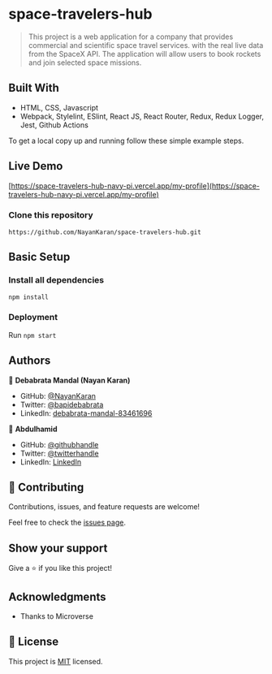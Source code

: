 # space-travelers-hub

> This project is a web application for a company that provides commercial and scientific space travel services. with the real live data from the SpaceX API. The application will allow users to book rockets and join selected space missions.


## Built With

- HTML, CSS, Javascript
- Webpack, Stylelint, ESlint, React JS, React Router, Redux, Redux Logger, Jest, Github Actions

To get a local copy up and running follow these simple example steps.


## Live Demo

[https://space-travelers-hub-navy-pi.vercel.app/my-profile](https://space-travelers-hub-navy-pi.vercel.app/my-profile)

### Clone this repository

```
https://github.com/NayanKaran/space-travelers-hub.git
```

## Basic Setup
### Install all dependencies

```
npm install
```

### Deployment

Run ```npm start```

## Authors

👤 **Debabrata Mandal (Nayan Karan)**

- GitHub: [@NayanKaran](https://github.com/NayanKaran)
- Twitter: [@bapidebabrata](https://twitter.com/bapidebabrata)
- LinkedIn: [debabrata-mandal-83461696](https://www.linkedin.com/in/debabrata-mandal-83461696/)

👤 **Abdulhamid**

- GitHub: [@githubhandle](https://github.com/abdulhamiid)
- Twitter: [@twitterhandle](https://twitter.com/abdulhamid_adio)
- LinkedIn: [LinkedIn](https://linkedin.com/)

## 🤝 Contributing

Contributions, issues, and feature requests are welcome!

Feel free to check the [issues page](../../issues/).

## Show your support

Give a ⭐️ if you like this project!

## Acknowledgments

- Thanks to Microverse


## 📝 License

This project is [MIT](./MIT.md) licensed.
